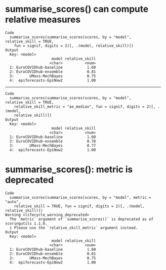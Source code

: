 # summarise_scores() can compute relative measures

    Code
      summarise_scores(summarise_scores(scores, by = "model", relative_skill = TRUE,
        fun = signif, digits = 2)[, .(model, relative_skill)])
    Output
      Key: <model>
                         model relative_skill
                        <char>          <num>
      1: EuroCOVIDhub-baseline           1.60
      2: EuroCOVIDhub-ensemble           0.81
      3:       UMass-MechBayes           0.75
      4:  epiforecasts-EpiNow2           1.00

---

    Code
      summarise_scores(summarise_scores(scores, by = "model", relative_skill = TRUE,
        relative_skill_metric = "ae_median", fun = signif, digits = 2)[, .(model,
        relative_skill)])
    Output
      Key: <model>
                         model relative_skill
                        <char>          <num>
      1: EuroCOVIDhub-baseline           1.60
      2: EuroCOVIDhub-ensemble           0.78
      3:       UMass-MechBayes           0.77
      4:  epiforecasts-EpiNow2           1.00

# summarise_scores(): metric is deprecated

    Code
      summarise_scores(summarise_scores(scores, by = "model", metric = "auto",
        relative_skill = TRUE, fun = signif, digits = 2)[, .(model, relative_skill)])
    Warning <lifecycle_warning_deprecated>
      The `metric` argument of `summarise_scores()` is deprecated as of scoringutils 1.1.0.
      i Please use the `relative_skill_metric` argument instead.
    Output
      Key: <model>
                         model relative_skill
                        <char>          <num>
      1: EuroCOVIDhub-baseline           1.60
      2: EuroCOVIDhub-ensemble           0.81
      3:       UMass-MechBayes           0.75
      4:  epiforecasts-EpiNow2           1.00

